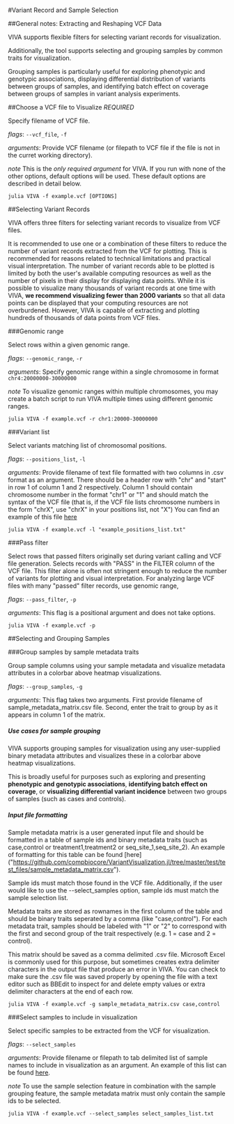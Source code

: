 #Variant Record and Sample Selection

##General notes: Extracting and Reshaping VCF Data

VIVA supports flexible filters for selecting variant records for visualization.

Additionally, the tool supports selecting and grouping samples by common traits for visualization.

Grouping samples is particularly useful for exploring phenotypic and genotypic associations, displaying differential distribution of variants between groups of samples, and identifying batch effect on coverage between groups of samples in variant analysis experiments.

##Choose a VCF file to Visualize *REQUIRED*

Specify filename of VCF file.

*flags*: `--vcf_file`, `-f`

*arguments*: Provide VCF filename (or filepath to VCF file if the file is not in the curret working directory).

*note* This is the *only required argument* for VIVA. If you run with none of the other options, default options will be used. These default options are described in detail below.

```
julia VIVA -f example.vcf [OPTIONS]
```

##Selecting Variant Records

VIVA offers three filters for selecting variant records to visualize from VCF files.

It is recommended to use one or a combination of these filters to reduce the number of variant records extracted from the VCF for plotting. This is recommended for reasons related to technical limitations and practical visual interpretation. The number of variant records able to be plotted is limited by both the user's available computing resources as well as the number of pixels in their display for displaying data points. While it is possible to visualize many thousands of variant records at one time with VIVA, **we recommend visualizing fewer than 2000 variants** so that all data points can be displayed that your computing resources are not overburdened. However, VIVA is capable of extracting and plotting hundreds of thousands of data points from VCF files.

###Genomic range

Select rows within a given genomic range.

*flags*: `--genomic_range`, `-r`

*arguments*: Specify genomic range within a single chromosome in format `chr4:20000000-30000000`

*note* To visualize genomic ranges within multiple chromosomes, you may create a batch script to run VIVA multiple times using different genomic ranges.

```
julia VIVA -f example.vcf -r chr1:20000-30000000
```

###Variant list

Select variants matching list of chromosomal positions.

*flags*: `--positions_list`, `-l`

*arguments*: Provide filename of text file formatted with two columns in .csv format as an argument. There should be a header row with "chr" and "start" in row 1 of column 1 and 2 respectively. Column 1 should contain chromosome number in the format "chr1" or "1" and should match the syntax of the VCF file (that is, if the VCF file lists chromosome numbers in the form "chrX", use "chrX" in your positions list, not "X") You can find an example of this file [here]("[here]("https://github.com/compbiocore/VariantVisualization.jl/tree/master/test/test_files/positions_list.csv")")

```
julia VIVA -f example.vcf -l "example_positions_list.txt"
```

###Pass filter

Select rows that passed filters originally set during variant calling and VCF file generation. Selects records with "PASS" in the FILTER column of the VCF file. This filter alone is often not stringent enough to reduce the number of variants for plotting and visual interpretation. For analyzing large VCF files with many "passed" filter records, use genomic range,

*flags*: `--pass_filter`, `-p`

*arguments*: This flag is a positional argument and does not take options.

```
julia VIVA -f example.vcf -p
```

##Selecting and Grouping Samples

###Group samples by sample metadata traits

Group sample columns using your sample metadata and visualize metadata attributes in a colorbar above heatmap visualizations.

*flags*: `--group_samples`, `-g`

*arguments*: This flag takes two arguments. First provide filename of sample_metadata_matrix.csv file. Second, enter the trait to group by as it appears in column 1 of the matrix.

#####  Use cases for sample grouping

VIVA supports grouping samples for visualization using any user-supplied binary metadata attributes and visualizes these in a colorbar above heatmap visualizations.

This is broadly useful for purposes such as exploring and presenting **phenotypic and genotypic associations**, **identifying batch effect on coverage**, or **visualizing differential variant incidence** between two groups of samples (such as cases and controls).

##### Input file formatting

Sample metadata matrix is a user generated input file and should be formatted in a table of sample ids and binary metadata traits (such as case,control or treatment1,treatment2 or seq_site_1,seq_site_2). An example of formatting for this table can be found [here]
("https://github.com/compbiocore/VariantVisualization.jl/tree/master/test/test_files/sample_metadata_matrix.csv"). 

Sample ids must match those found in the VCF file. Additionally, if the user would like to use the --select_samples option, sample ids must match the sample selection list.

Metadata traits are stored as rownames in the first column of the table and should be binary traits seperated by a comma (like "case,control"). For each metadata trait, samples should be labeled with "1" or "2" to correspond with the first and second group of the trait respectively (e.g. 1 = case and 2 = control).

This matrix should be saved as a comma delimited .csv file. Microsoft Excel is commonly used for this purpose, but sometimes creates extra delimiter characters in the output file that produce an error in VIVA. You can check to make sure the .csv file was saved properly by opening the file with a text editor such as BBEdit to inspect for and delete empty values or extra delimiter characters at the end of each row.

```
julia VIVA -f example.vcf -g sample_metadata_matrix.csv case,control
```

###Select samples to include in visualization

Select specific samples to be extracted from the VCF for visualization.

*flags*: `--select_samples`

*arguments*: Provide filename or filepath to tab delimited list of sample names to include in visualization as an argument. An example of this list can be found [here]("https://github.com/compbiocore/VariantVisualization.jl/tree/master/test/test_files/select_samples_list.txt").

*note* To use the sample selection feature in combination with the sample grouping feature, the sample metadata matrix must only contain the sample ids to be selected.

```
julia VIVA -f example.vcf --select_samples select_samples_list.txt
```

